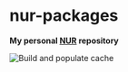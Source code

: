 # nur-packages

**My personal [NUR](https://github.com/nix-community/NUR) repository**

![Build and populate cache](https://github.com/HumXC/nur-packages/workflows/Build%20and%20populate%20cache/badge.svg)
